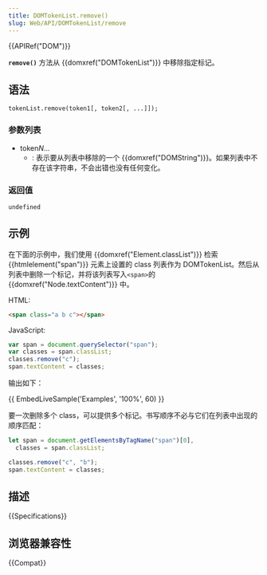 ```yaml
---
title: DOMTokenList.remove()
slug: Web/API/DOMTokenList/remove
---
```


{{APIRef("DOM")}}

**`remove()`** 方法从 {{domxref("DOMTokenList")}} 中移除指定标记。

## 语法

```plain
tokenList.remove(token1[, token2[, ...]]);
```

### 参数列表

- token*N*...
  - : 表示要从列表中移除的一个 {{domxref("DOMString")}}。如果列表中不存在该字符串，不会出错也没有任何变化。

### 返回值

`undefined`

## 示例

在下面的示例中，我们使用 {{domxref("Element.classList")}} 检索 {{htmlelement("span")}} 元素上设置的 class 列表作为 DOMTokenList。然后从列表中删除一个标记，并将该列表写入`<span>`的 {{domxref("Node.textContent")}} 中。

HTML:

```html
<span class="a b c"></span>
```

JavaScript:

```js
var span = document.querySelector("span");
var classes = span.classList;
classes.remove("c");
span.textContent = classes;
```

输出如下：

{{ EmbedLiveSample('Examples', '100%', 60) }}

要一次删除多个 class，可以提供多个标记。书写顺序不必与它们在列表中出现的顺序匹配：

```js
let span = document.getElementsByTagName("span")[0],
  classes = span.classList;

classes.remove("c", "b");
span.textContent = classes;
```

## 描述

{{Specifications}}

## 浏览器兼容性

{{Compat}}
